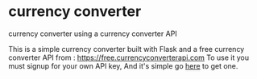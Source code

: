 # currency converter
 currency converter using a currency converter API


This is a simple currency converter built with Flask and a free currency converter API from : https://free.currencyconverterapi.com
To use it you must signup for your own API key, 
And it's simple go <a href="https://free.currencyconverterapi.com/free-api-key">here</a> to get one.
